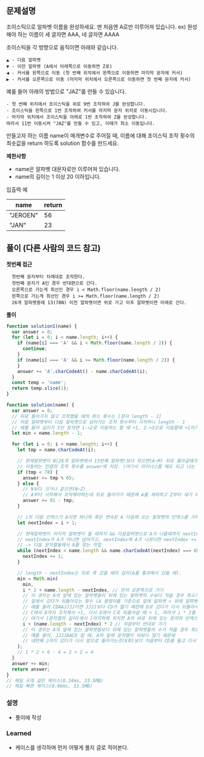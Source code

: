## 문제설명

조이스틱으로 알파벳 이름을 완성하세요. 맨 처음엔 A로만 이루어져 있습니다.
ex) 완성해야 하는 이름이 세 글자면 AAA, 네 글자면 AAAA

조이스틱을 각 방향으로 움직이면 아래와 같습니다.

```
▲ - 다음 알파벳
▼ - 이전 알파벳 (A에서 아래쪽으로 이동하면 Z로)
◀ - 커서를 왼쪽으로 이동 (첫 번째 위치에서 왼쪽으로 이동하면 마지막 문자에 커서)
▶ - 커서를 오른쪽으로 이동 (마지막 위치에서 오른쪽으로 이동하면 첫 번째 문자에 커서)
```

예를 들어 아래의 방법으로 "JAZ"를 만들 수 있습니다.

```
- 첫 번째 위치에서 조이스틱을 위로 9번 조작하여 J를 완성합니다.
- 조이스틱을 왼쪽으로 1번 조작하여 커서를 마지막 문자 위치로 이동시킵니다.
- 마지막 위치에서 조이스틱을 아래로 1번 조작하여 Z를 완성합니다.
따라서 11번 이동시켜 "JAZ"를 만들 수 있고, 이때가 최소 이동입니다.
```

만들고자 하는 이름 name이 매개변수로 주어질 때, 이름에 대해 조이스틱 조작 횟수의 최솟값을 return 하도록 solution 함수를 만드세요.

**제한사항**

- name은 알파벳 대문자로만 이루어져 있습니다.
- name의 길이는 1 이상 20 이하입니다.

입출력 예

| name     | return |
| -------- | ------ |
| "JEROEN" | 56     |
| "JAN"    | 23     |

## 풀이 (다른 사람의 코드 참고)

**첫번째 접근**

```
  첫번째 문자부터 차례대로 조작한다.
  첫번째 문자가 A인 경우 반대편으로 간다.
  오른쪽으로 가는게 최선인 경우 i < Math.floor(name.length / 2)
  왼쪽으로 가는게 최선인 경우 i >= Math.floor(name.length / 2)
  26개 알파벳중에 13(78N) 이전 알파벳이면 위로 가고 이후 알파벳이면 아래로 간다.
```

**풀이**

```js
function solution1(name) {
  var answer = 0;
  for (let i = 0; i < name.length; i++) {
    if (name[i] === 'A' && i < Math.floor(name.length / 2)) {
      continue;
    }
    if (name[i] === 'A' && i >= Math.floor(name.length / 2)) {
    }
    answer += 'A'.charCodeAt() - name.charCodeAt(i);
  }
  const temp = 'name';
  return temp.slice(1);
}

function solution(name) {
  var answer = 0;
  // 뒤로 돌아가지 않고 조작했을 때의 최소 횟수는 [문자 length - 1]
  // 처음 알파벳부터 다음 알파벳으로 넘어가는 조작 횟수부터 시작하니 length - 1
  // 예를 들어 길이가 3인 문자면 1->2로 이동하는 할 때 +1, 2->3으로 이동할때 +1이기 떄문에 length - 1을 해줘야 함.
  let min = name.length - 1;

  for (let i = 0; i < name.length; i++) {
    let tmp = name.charCodeAt(i);

    // 현재알파벳이 N(26개 알파벳에서 13번째 알파벳)보다 작으면(A~M) 뒤로 돌아갈때가 앞으로 가는것보다 빠름.
    // 이동하는 만큼의 조작 횟수를 answer에 저장. (여기서 마이너스를 해도 되고 나눈 후의 나머지로(%) 계산 해도 된다.)
    if (tmp < 78) {
      answer += tmp % 65;
    } else {
      // N보다 크거나 같으면(N~Z)
      // A부터 시작해서 조작해야하는데 뒤로 돌아가기 때문에 A를 제외하고 Z부터 세기 때문에 Z - 현재알파벳을 계산.
      answer += 91 - tmp;
    }

    // i의 다음 인덱스가 A이면 하나의 혹은 연속된 A 다음에 오는 알파벳의 인덱스를 가리킨다.
    let nextIndex = i + 1;

    // 현재알파벳이 마지막 알파벳이 될 때까지 && 다음알파벳으로 A가 나올때까지 nextIndex += 1
    // nextIndex가 A가 아니면 넘어가고, nextIndex에 A가 나온다면 nextIndex += 1을 하여 A의 다음 인덱스도 A인지 확인한다.
    // -> 다음 문자열들에서 A를 찾는 작업
    while (nextIndex < name.length && name.charCodeAt(nextIndex) === 65) {
      nextIndex += 1;
    }

    // length - nextIndex는 뒤로 쭉 갔을 때의 길이(A를 통과해서 갔을 때).
    min = Math.min(
      min,
      i * 2 + name.length - nextIndex, // 먼저 오른쪽으로 가기
      // 이 경우는 A의 앞에 있는 알파벳들이 뒤에 있는 알파벳의 수보다 적을 경우 최소가 된다.
      // 앞에서 갔다가 뒤돌아오는 횟수 (A 뭉떵이를 기준으로 앞에 알파벳 < 뒤에 알파벳일 때 앞에서 A 직전까지 갔다가 다시 돌아오기 때문에 곱하기 2를 해준다.)
      // 예를 들어 CDAAJJJJ이면 JJJJ보다 CD가 짧기 때문에 D로 갔다가 다시 뒤돌아서 마지막인 J로 가야한다.
      // C에서 D까지 조작해서 +1, 다시 D에서 C로 되돌아갈 때 + 1, 따라서 i * 2를 해줘야 한다.
      // 여기서 [문자열의 길이]에서 [마지막에 위치한 A의 바로 뒤에 있는 문자의 인덱스]를 빼주면 A 뒤에 있는 알파벳들의 길이를 구할 수 있다. 예시에서는 JJJ이기 때문에 3.
      i + (name.length - nextIndex) * 2 // 처음부터 반대로 가기
      // 이 경우는 A의 앞에 있는 알파벳들보다 뒤에 있는 알파벳들의 수가 적을 경우 최소가된다.
      // 예를 들어, JJJJAACD 일 때, A의 앞에 문자열이 뒤보다 많기 때문에
      // 네번째 J까지 갔다가 다시 앞으로 돌아가는것(8회)보다 처음부터 CD를 돌고 다시 JJJJ로 돌아가는게 횟수가 적다(7회)
    );
    // 1 * 2 + 6 - 4 = 2 + 2 = 4
  }
  answer += min;
  return answer;
}
// 제일 오래 걸린 케이스(0.24ms, 33.5MB)
// 제일 빠른 케이스(0.06ms, 33.5MB)
```

### 설명

- 풀이에 작성

### Learned

- 케이스를 생각하며 먼저 어떻게 풀지 글로 적어본다.

